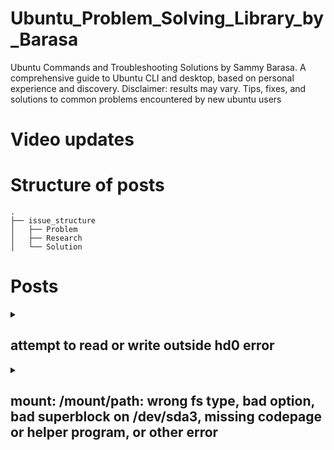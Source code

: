 # Ubuntu_Problem_Solving_Library_by_Barasa
Ubuntu Commands and Troubleshooting Solutions by Sammy Barasa. A comprehensive guide to Ubuntu CLI and desktop, based on personal experience and discovery. Disclaimer: results may vary. Tips, fixes, and solutions to common problems encountered by new ubuntu users

# Video updates

# Structure of posts

```
.
├── issue_structure
│   ├── Problem
│   ├── Research
│   └── Solution

```

# Posts
<details>
<summary>

## **attempt to read or write outside hd0 error**
</summary>

## **attempt to read or write outside hd0 error**

### Ubuntu does not find partition with boot file on start up.
I have several partitions on my drive and the latest partition is sda4 and not zero, so I was getting `attempt to read or write outside hd0`
 I was directed to `grub ui`

### access grib or grub rescue terminal on start up and set the partition that has the bootfile

from the grub/grub rescue terminal ls the drives
```
grub > ls
```
typical result is: `(hd0) (hd0, msdos9)`

check each drive to find the one with bootfiles using
```
grub> ls (hd0,msdos9)
```
set the root drive using the following command and the drive with the boot files
```
grub rescue > set root=(hd0,msdos9)
```

set the prefix with the following commands

```
grub rescue > set prefix=(hd0,msdos9)/boot/grub
grub rescue > insmod normal
grub rescue > normal
```
On start up ubuntu will default to checking for the bootfile in the set  partition

[sources](https://askubuntu.com/questions/397485/what-to-do-when-i-get-an-attempt-to-read-or-write-outside-of-disk-hd0-error)
</details>

<details>
<summary>

## **mount: /mount/path: wrong fs type, bad option, bad superblock on /dev/sda3, missing codepage or helper program, or other error**
</summary>

## **mount: /mount/path: wrong fs type, bad option, bad superblock on /dev/sda3, missing codepage or helper program, or other error**

### Background

Upon upgrading from Ubuntu 23.01 to Ubuntu 23.10, I encountered a strange error when the Ubuntu desktop GUI file explorer Icon was active and I rushed to check my three partitions. The error read "wrong fs type, bad option, bad superblock on /dev/sda3, missing codepage or helper program, or other error". You can imagine how terrified I was!


### Problem: mount path error

![mount: /mount/path: wrong fs type, bad option, bad superblock on /dev/sda3, missing codepage or helper program, or other error](https://dev-to-uploads.s3.amazonaws.com/uploads/articles/m2x7roajiun3ginsea1s.png)

***Research ***   

Listing all the block devices showed two device partitions with no mount path with the following command:

```sh
lsblk
```

![Listing all the block devices](https://dev-to-uploads.s3.amazonaws.com/uploads/articles/zkktbhzlic29iughmw97.png)
navigating to the media folder to check the available directories, the two media paths were missing

```zsh
kesa@KESA-DESKTOP:/$ cd media/
kesa@KESA-DESKTOP:/media$ ls
kesa
kesa@KESA-DESKTOP:/media$ cd kesa/
kesa@KESA-DESKTOP:/media/kesa$ ls
XYZ
```

### Solution: device fail to mount, mount manually

Manually mount the device or partition. Create mount paths with the label of the partition that can be found using `lsblk -f`

![list block devices towith -f flag to see device labels](https://dev-to-uploads.s3.amazonaws.com/uploads/articles/jc0essktos9r5uaq7wwa.png)

In my case:
```sh
kesa@KESA-DESKTOP:/media/kesa$ sudo mkdir WORKSPACE
```
mount the device partition using the mount command to the newly created mount path
```sh
kesa@KESA-DESKTOP:/media/kesa$ sudo mount /dev/sda3 /media/kesa/WORKSPACE
```

![mount device command](https://dev-to-uploads.s3.amazonaws.com/uploads/articles/2z8o98psfxmmpsam7nmk.png)
```sh
kesa@KESA-DESKTOP:/media/kesa$ sudo mount /dev/sda1 /media/kesa/New\ Volume
```

change the device name and path in your scenario. Ensure you use the root user when you encounter permission issues. Check final block devices with the list block command.


![manual mount successful](https://dev-to-uploads.s3.amazonaws.com/uploads/articles/v9lv0x8cj8vr739sjv2h.png)



[sources](https://discuss.devopscube.com/t/solved-wrong-fs-type-bad-option-bad-superblock-on-dev-sdb-error/206/4)

[sources](https://www.reddit.com/r/linux4noobs/comments/17gk04t/wrong_fs_type_bad_option_bad_superblock_on/)

[See Article Here](https://dev.to/sammybarasa/mount-mountpath-wrong-fs-type-bad-option-bad-superblock-on-devsda3-missing-codepage-or-helper-program-or-other-error-2l84)
</details>